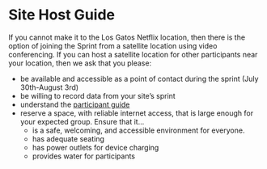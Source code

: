 # Site Host Guide

If you cannot make it to the Los Gatos Netflix location, then there is the option of joining the Sprint from a satellite location using video conferencing. If you can host a satellite location for other participants near your location, then we ask that you please:

* be available and accessible as a point of contact during the sprint (July 30th-August 3rd)
* be willing to record data from your site’s sprint
* understand the [participant guide](participate.md)
* reserve a space, with reliable internet access, that is large enough for your expected group. Ensure that it...
  * is a safe, welcoming, and accessible environment for everyone. 
  * has adequate seating 
  * has power outlets for device charging
  * provides water for participants
